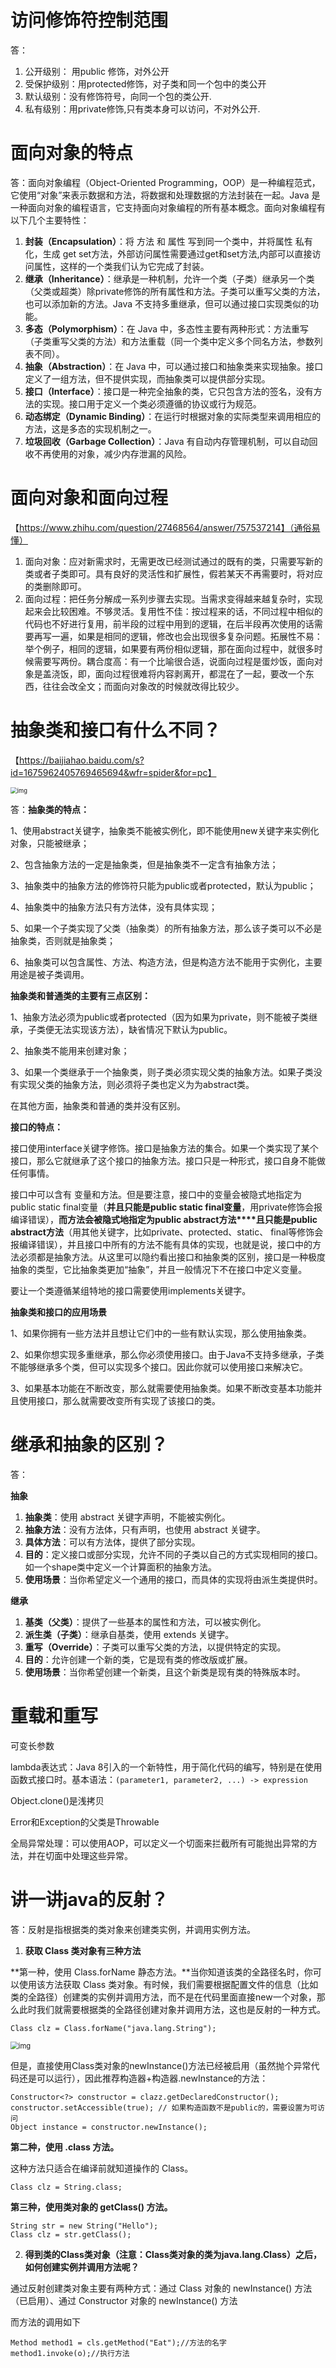 # 访问修饰符控制范围

答：

1. 公开级别：	用public 修饰，对外公开
2. 受保护级别：用protected修饰，对子类和同一个包中的类公开
3. 默认级别：没有修饰符号，向同一个包的类公开.
4. 私有级别：用private修饰,只有类本身可以访问，不对外公开.



# 面向对象的特点

答：面向对象编程（Object-Oriented Programming，OOP）是一种编程范式，它使用“对象”来表示数据和方法，将数据和处理数据的方法封装在一起。Java 是一种面向对象的编程语言，它支持面向对象编程的所有基本概念。面向对象编程有以下几个主要特性：

1. **封装（Encapsulation）**：将 方法 和 属性 写到同一个类中，并将属性 私有化，生成 get set方法，外部访问属性需要通过get和set方法,内部可以直接访问属性，这样的一个类我们认为它完成了封装。
2. **继承（Inheritance）**：继承是一种机制，允许一个类（子类）继承另一个类（父类或超类）除private修饰的所有属性和方法。子类可以重写父类的方法，也可以添加新的方法。Java 不支持多重继承，但可以通过接口实现类似的功能。
3. **多态（Polymorphism）**：在 Java 中，多态性主要有两种形式：方法重写（子类重写父类的方法）和方法重载（同一个类中定义多个同名方法，参数列表不同）。
4. **抽象（Abstraction）**：在 Java 中，可以通过接口和抽象类来实现抽象。接口定义了一组方法，但不提供实现，而抽象类可以提供部分实现。
5. **接口（Interface）**：接口是一种完全抽象的类，它只包含方法的签名，没有方法的实现。接口用于定义一个类必须遵循的协议或行为规范。
6. **动态绑定（Dynamic Binding）**：在运行时根据对象的实际类型来调用相应的方法，这是多态的实现机制之一。
7. **垃圾回收（Garbage Collection）**：Java 有自动内存管理机制，可以自动回收不再使用的对象，减少内存泄漏的风险。



# 面向对象和面向过程

【https://www.zhihu.com/question/27468564/answer/757537214】（通俗易懂）

1. 面向对象：应对新需求时，无需更改已经测试通过的既有的类，只需要写新的类或者子类即可。具有良好的灵活性和扩展性，假若某天不再需要时，将对应的类删除即可。
2. 面向过程：把任务分解成一系列步骤去实现。当需求变得越来越复杂时，实现起来会比较困难。不够灵活。复用性不佳：按过程来的话，不同过程中相似的代码也不好进行复用，前半段的过程中用到的逻辑，在后半段再次使用的话需要再写一遍，如果是相同的逻辑，修改也会出现很多复杂问题。拓展性不易：举个例子，相同的逻辑，如果要有两份相似逻辑，那在面向过程中，就很多时候需要写两份。耦合度高：有一个比喻很合适，说面向过程是蛋炒饭，面向对象是盖浇饭，即，面向过程很难将内容剥离开，都混在了一起，要改一个东西，往往会改全文；而面向对象改的时候就改得比较少。



# 抽象类和接口有什么不同？

【https://baijiahao.baidu.com/s?id=1675962405769465694&wfr=spider&for=pc】

<img src="https://cdn.nlark.com/yuque/0/2024/png/26317314/1716392069843-1bcce7de-f38b-445b-8ed3-b0432f5f5ab8.png" alt="img" style="zoom: 67%;" />

答：**抽象类的特点：**

1、使用abstract关键字，抽象类不能被实例化，即不能使用new关键字来实例化对象，只能被继承；

2、包含抽象方法的一定是抽象类，但是抽象类不一定含有抽象方法；

3、抽象类中的抽象方法的修饰符只能为public或者protected，默认为public；

4、抽象类中的抽象方法只有方法体，没有具体实现；

5、如果一个子类实现了父类（抽象类）的所有抽象方法，那么该子类可以不必是抽象类，否则就是抽象类；

6、抽象类可以包含属性、方法、构造方法，但是构造方法不能用于实例化，主要用途是被子类调用。

**抽象类和普通类的主要有三点区别：**

1、抽象方法必须为public或者protected（因为如果为private，则不能被子类继承，子类便无法实现该方法），缺省情况下默认为public。

2、抽象类不能用来创建对象；

3、如果一个类继承于一个抽象类，则子类必须实现父类的抽象方法。如果子类没有实现父类的抽象方法，则必须将子类也定义为为abstract类。

在其他方面，抽象类和普通的类并没有区别。

**接口的特点：**

接口使用interface关键字修饰。接口是抽象方法的集合。如果一个类实现了某个接口，那么它就继承了这个接口的抽象方法。接口只是一种形式，接口自身不能做任何事情。

接口中可以含有 变量和方法。但是要注意，接口中的变量会被隐式地指定为public static final变量（**并且只能是public static final变量**，用private修饰会报编译错误），**而方法会被隐式地指定为public abstract方法****且只能是public abstract方法**（用其他关键字，比如private、protected、static、 final等修饰会报编译错误），并且接口中所有的方法不能有具体的实现，也就是说，接口中的方法必须都是抽象方法。从这里可以隐约看出接口和抽象类的区别，接口是一种极度抽象的类型，它比抽象类更加“抽象”，并且一般情况下不在接口中定义变量。

要让一个类遵循某组特地的接口需要使用implements关键字。

**抽象类和接口的应用场景**

1、如果你拥有一些方法并且想让它们中的一些有默认实现，那么使用抽象类。

2、如果你想实现多重继承，那么你必须使用接口。由于Java不支持多继承，子类不能够继承多个类，但可以实现多个接口。因此你就可以使用接口来解决它。

3、如果基本功能在不断改变，那么就需要使用抽象类。如果不断改变基本功能并且使用接口，那么就需要改变所有实现了该接口的类。



# 继承和抽象的区别？

答：

**抽象**

1. **抽象类**：使用 abstract 关键字声明，不能被实例化。
2. **抽象方法**：没有方法体，只有声明，也使用 abstract 关键字。
3. **具体方法**：可以有方法体，提供了部分实现。
4. **目的**：定义接口或部分实现，允许不同的子类以自己的方式实现相同的接口。如一个shape类中定义一个计算面积的抽象方法。
5. **使用场景**：当你希望定义一个通用的接口，而具体的实现将由派生类提供时。

**继承**

1. **基类（父类）**：提供了一些基本的属性和方法，可以被实例化。
2. **派生类（子类）**：继承自基类，使用 extends 关键字。
3. **重写（Override）**：子类可以重写父类的方法，以提供特定的实现。
4. **目的**：允许创建一个新的类，它是现有类的修改版或扩展。
5. **使用场景**：当你希望创建一个新类，且这个新类是现有类的特殊版本时。



# 重载和重写

可变长参数

lambda表达式：Java 8引入的一个新特性，用于简化代码的编写，特别是在使用函数式接口时。基本语法：`(parameter1, parameter2, ...) -> expression`

Object.clone()是浅拷贝

Error和Exception的父类是Throwable

全局异常处理：可以使用AOP，可以定义一个切面来拦截所有可能抛出异常的方法，并在切面中处理这些异常。



# 讲一讲java的反射？

答：反射是指根据类的类对象来创建类实例，并调用实例方法。

1. **获取 Class 类对象有三种方法**

**第一种，使用 Class.forName 静态方法。**当你知道该类的全路径名时，你可以使用该方法获取 Class 类对象。有时候，我们需要根据配置文件的信息（比如类的全路径）创建类的实例并调用方法，而不是在代码里面直接new一个对象，那么此时我们就需要根据类的全路径创建对象并调用方法，这也是反射的一种方式。

```vbnet
Class clz = Class.forName("java.lang.String");
```

<img src="https://cdn.nlark.com/yuque/0/2024/png/26317314/1714643397827-a13eca1b-0665-4b61-99ad-b3ddc5afecda.png" alt="img" style="zoom: 80%;" />

但是，直接使用Class类对象的newInstance()方法已经被启用（虽然抛个异常代码还是可以运行），因此推荐构造器+构造器.newInstance的方法：

```vbnet
Constructor<?> constructor = clazz.getDeclaredConstructor();  
constructor.setAccessible(true); // 如果构造函数不是public的，需要设置为可访问  
Object instance = constructor.newInstance();
```

**第二种，使用 .class 方法。**

这种方法只适合在编译前就知道操作的 Class。

```vbnet
Class clz = String.class;
```

**第三种，使用类对象的 getClass() 方法。**

```vbnet
String str = new String("Hello");
Class clz = str.getClass();
```



2. **得到类的Class类对象（注意：Class类对象的类为java.lang.Class）之后，如何创建实例并调用方法呢？**

通过反射创建类对象主要有两种方式：通过 Class 对象的 newInstance() 方法（已启用）、通过 Constructor 对象的 newInstance() 方法

而方法的调用如下

```
Method method1 = cls.getMethod("Eat");//方法的名字
method1.invoke(o);//执行方法
```

